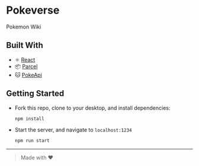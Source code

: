 # Pokeverse

Pokemon Wiki

## Built With
- ⚛️ [React](https://reactjs.org/)
- 📦 [Parcel](https://parceljs.org/)
- 🐱 [PokeApi](https://pokeapi.co/)

## Getting Started

- Fork this repo, clone to your desktop, and install dependencies:
  ```sh
  npm install
  ```
- Start the server, and navigate to `localhost:1234`
  ```sh
  npm run start
  ```
---

> Made with ♥️

